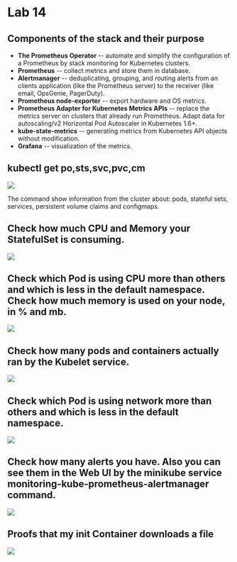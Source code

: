 # Lab 14

## Components of the stack and their purpose

- **The Prometheus Operator** -- automate and simplify the configuration of a Prometheus by stack monitoring for Kubernetes clusters.
- **Prometheus** -- collect metrics and store them in database.
- **Alertmanager** -- deduplicating, grouping, and routing alerts from an clients application (like the Prometheus server) to the receiver (like email, OpsGenie, PagerDuty).
- **Prometheus node-exporter** -- export hardware and OS metrics.
- **Prometheus Adapter for Kubernetes Metrics APIs** -- replace the metrics server on clusters that already run Prometheus. Adapt data for autoscaling/v2 Horizontal Pod Autoscaler in Kubernetes 1.6+.
- **kube-state-metrics** -- generating metrics from Kubernetes API objects without modification.
- **Grafana** -- visualization of the metrics.  

## kubectl get po,sts,svc,pvc,cm
![](https://github.com/NastyRu/DevOps_labs/blob/lab14/k8s/images_lab14/0.png)

The command show information from the cluster about: pods, stateful sets, services, persistent volume claims and configmaps.

## Check how much CPU and Memory your StatefulSet is consuming.
![](https://github.com/NastyRu/DevOps_labs/blob/lab14/k8s/images_lab14/2.png)

## Check which Pod is using CPU more than others and which is less in the default namespace. Check how much memory is used on your node, in % and mb.
![](https://github.com/NastyRu/DevOps_labs/blob/lab14/k8s/images_lab14/3.png)

## Check how many pods and containers actually ran by the Kubelet service.
![](https://github.com/NastyRu/DevOps_labs/blob/lab14/k8s/images_lab14/4.png)

## Check which Pod is using network more than others and which is less in the default namespace.
![](https://github.com/NastyRu/DevOps_labs/blob/lab14/k8s/images_lab14/5.png)

## Check how many alerts you have. Also you can see them in the Web UI by the minikube service monitoring-kube-prometheus-alertmanager command.
![](https://github.com/NastyRu/DevOps_labs/blob/lab14/k8s/images_lab14/6.png)

## Proofs that my init Container downloads a file

![](https://github.com/NastyRu/DevOps_labs/blob/lab14/k8s/images_lab14/7.png)
